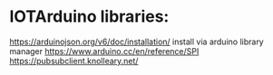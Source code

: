 # IOTArduino libraries:
https://arduinojson.org/v6/doc/installation/ install via arduino library manager
https://www.arduino.cc/en/reference/SPI
https://pubsubclient.knolleary.net/